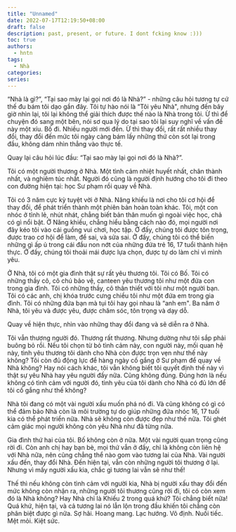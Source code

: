 ```yaml
---
title: "Unnamed"
date: 2022-07-17T12:19:50+08:00
draft: false
description: past, present, or future. I dont fcking know :)))
toc: true
authors:
  - hntn
tags:
  - Nhà
categories: 
series: 
---
```


“Nhà là gì?”, “Tại sao mày lại gọi nơi đó là Nhà?” - những câu hỏi tương tự cứ thế đu bám tôi dạo gần đây. Tôi tự hào nói là “Tôi yêu Nhà", nhưng đến bây giờ nhìn lại, tôi lại không thể giải thích được thế nào là Nhà trong tôi. Ừ thì để chuyện đó sang một bên, nói sơ qua lý do tại sao tôi lại suy nghĩ về vấn đề này một xíu. Bố đi. Nhiều người mới đến. Ừ thì thay đổi, rất rất nhiều thay đổi, thay đổi đến mức tôi ngày càng bám lấy những thứ còn sót lại trong đầu, không dám nhìn thẳng vào thực tế.

Quay lại câu hỏi lúc đầu: “Tại sao mày lại gọi nơi đó là Nhà?”. 

Tôi có một người thương ở Nhà. Một tình cảm nhiệt huyết nhất, chân thành nhất, và nghiêm túc nhất. Người đó cũng là người định hướng cho tôi đi theo con đường hiện tại: học Sư phạm rồi quay về Nhà.

Tôi có 3 năm cực kỳ tuyệt vời ở Nhà. Năng khiếu là nơi cho tôi cơ hội để thay đổi, để phát triển thành một phiên bản hoàn toàn khác. Tôi, một con nhóc ở tỉnh lẻ, nhút nhát, chẳng biết bản thân muốn gì ngoài việc học, chả có gì nổi bật. Ở Năng khiếu, chẳng hiểu bằng cách nào đó, mọi người nơi đây kéo tôi vào cái guồng vui chơi, học tập. Ở đấy, chúng tôi được tôn trọng, được trao cơ hội để làm, để sai, và sửa sai. Ở đấy, chúng tôi có thể biến những gì ấp ủ trong cái đầu non nớt của những đứa trẻ 16, 17 tuổi thành hiện thực. Ở đấy, chúng tôi thoải mái được lựa chọn, được tự do làm chỉ vì mình yêu.

Ở Nhà, tôi có một gia đình thật sự rất yêu thương tôi. Tôi có Bố. Tôi có những thầy cô, cô chú bảo vệ, canteen yêu thương tôi như một đứa con trong gia đình. Tôi có những thầy, cô thân thiết với tôi như một người bạn. Tôi có các anh, chị khóa trước cưng chiều tôi như một đứa em trong gia đình. Tôi có những đứa bạn mà tụi tôi hay gọi nhau là “anh em". Ba năm ở Nhà, tôi yêu và được yêu, được chăm sóc, tôn trọng và dạy dỗ.

Quay về hiện thực, nhìn vào những thay đổi đang và sẽ diễn ra ở Nhà.

Tôi vẫn thương người đó. Thương rất thương. Nhưng dường như tôi sắp phải buông bỏ rồi. Nếu tôi chọn từ bỏ tình cảm này, con người này, mối quan hệ này, tình yêu thương tôi dành cho Nhà còn được trọn vẹn như thế này không? Tôi còn đủ động lực để hàng ngày cố gắng ở Sư phạm để quay về Nhà không? Hay nói cách khác, tôi vẫn không biết tôi quyết định thế này vì thật sự yêu Nhà hay yêu người đấy nữa. Cũng không đúng. Đúng hơn là nếu không có tình cảm với người đó, tình yêu của tôi dành cho Nhà có đủ lớn để tôi cố gắng như thế không?

Nhà tôi đang có một vài người xấu muốn phá nó đi. Và cũng không có gì có thể đảm bảo Nhà còn là môi trường tự do giúp những đứa nhóc 16, 17 tuổi kia có thể phát triển nữa. Nhà sẽ không còn được đẹp như thế nữa. Tôi ghét cảm giác mọi người không còn yêu Nhà như đã từng nữa. 

Gia đình thứ hai của tôi. Bố không còn ở nữa. Một vài người quan trọng cũng rời đi. Còn anh chị hay bạn bè, mọi thứ vẫn ở đấy, chỉ là không còn liên hệ với Nhà nữa, nên cũng chẳng thể nào gom vào tương lai của Nhà. Vài người xấu đến, thay đổi Nhà. Đến hiện tại, vẫn còn những người tôi thương ở lại. Nhưng vì mấy người xấu kia, chắc gì tương lai vẫn sẽ như thế!

Thế thì nếu không còn tình cảm với người kia, Nhà bị người xấu thay đổi đến mức không còn nhận ra, những người tôi thương cũng rời đi, tôi có còn xem đó là Nhà không? Hay Nhà chỉ là Khiếu 2 trong quá khứ? Tôi chẳng biết nữa! Quá khứ, hiện tại, và cả tương lai nó lẫn lộn trong đầu khiến tôi chẳng còn phân biệt được gì nữa. Sợ hãi. Hoang mang. Lạc hướng. Vô định. Nuối tiếc. Mệt mỏi. Kiệt sức.

